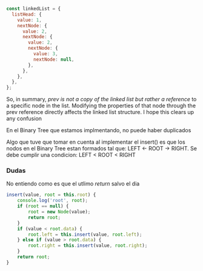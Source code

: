 ```js
const linkedList = {
  listHead: {
    value: 1,
    nextNode: {
      value: 2,
      nextNode: {
        value: 2,
        nextNode: {
          value: 3,
          nextNode: null,
        },
      },
    },
  },
};
```

So, in summary, _prev is not a copy of the linked list but rather a reference_ to a specific node in the list. Modifying the properties of that node through the prev reference directly affects the linked list structure. I hope this clears up any confusion

En el Binary Tree que estamos implmentando, no puede haber duplicados

Algo que tuve que tomar en cuenta al implementar el insert() es que los nodos en el Binary Tree estan formados tal que: LEFT <- ROOT -> RIGHT. Se debe cumplir una condicion: LEFT < ROOT < RIGHT

### Dudas

No entiendo como es que el utlimo _return_ salvo el dia

```js
insert(value, root = this.root) {
    console.log('root', root);
    if (root == null) {
        root = new Node(value);
        return root;
    }
    if (value < root.data) {
        root.left = this.insert(value, root.left);
    } else if (value > root.data) {
        root.right = this.insert(value, root.right);
    }
    return root;
}
```
